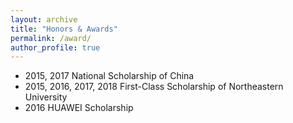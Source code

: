 ```yaml
---
layout: archive
title: "Honors & Awards"
permalink: /award/
author_profile: true
---
```


* 2015, 2017 National Scholarship of China
* 2015, 2016, 2017, 2018 First-Class Scholarship of Northeastern University
* 2016 HUAWEI Scholarship